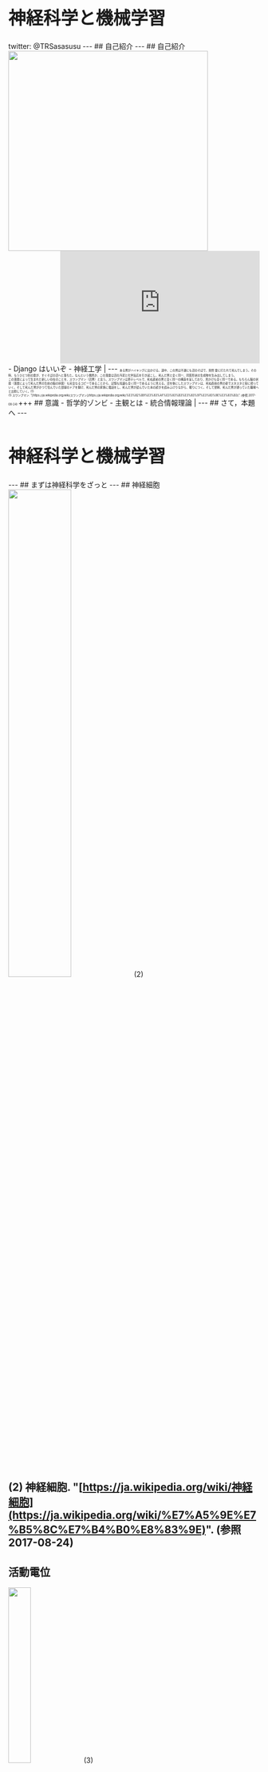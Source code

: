 <h1 style="font-size: 250%;">神経科学と機械学習</h1>
twitter: @TRSasasusu
---
## 自己紹介
---
## 自己紹介
<img src="https://kcs1959.jp/wp-content/uploads/2017/03/Screenshot_2017-02-06-16-46-40.png" style="width: 400px;" align="left" />
<iframe width="400" height="225" src="https://www.youtube.com/embed/zxLMtd7V_m4?ecver=1" frameborder="0" allowfullscreen align="right"></iframe>
<br clear="both" />
- Django はいいぞ
- 神経工学 |
---
<span style="font-size: 40%;">
ある男がハイキングに出かける。道中、この男は不運にも沼のそばで、突然 雷に打たれて死んでしまう。その時、もうひとつ別の雷が、すぐそばの沼へと落ちた。なんという偶然か、この落雷は沼の汚泥と化学反応を引き起こし、死んだ男と全く同一、同質形状の生成物を生み出してしまう。<br />この落雷によって生まれた新しい存在のことを、スワンプマン（沼男）と言う。スワンプマンは原子レベルで、死ぬ直前の男と全く同一の構造を呈しており、見かけも全く同一である。もちろん脳の状態（落雷によって死んだ男の生前の脳の状態）も完全なるコピーであることから、記憶も知識も全く同一であるように見える。沼を後にしたスワンプマンは、死ぬ直前の男の姿でスタスタと街に帰っていく。そして死んだ男がかつて住んでいた部屋のドアを開け、死んだ男の家族に電話をし、死んだ男が読んでいた本の続きを読みふけりながら、眠りにつく。そして翌朝、死んだ男が通っていた職場へと出勤していく。(1)<br />(1) スワンプマン. "[https://ja.wikipedia.org/wiki/スワンプマン](https://ja.wikipedia.org/wiki/%E3%82%B9%E3%83%AF%E3%83%B3%E3%83%97%E3%83%9E%E3%83%B3)". (参照 2017-08-24)
</span>
+++
## 意識
- 哲学的ゾンビ
- 主観とは
- 統合情報理論 |
---
## さて，本題へ
---
<h1 style="font-size: 250%;">神経科学と機械学習</h1>
---
## まずは神経科学をざっと
---
## 神経細胞
<img src="https://upload.wikimedia.org/wikipedia/commons/a/a9/Complete_neuron_cell_diagram_en.svg" style="width: 50%;" />(2)
  
(2) 神経細胞. "[https://ja.wikipedia.org/wiki/神経細胞](https://ja.wikipedia.org/wiki/%E7%A5%9E%E7%B5%8C%E7%B4%B0%E8%83%9E)". (参照 2017-08-24)
---
## 活動電位
<img src="https://upload.wikimedia.org/wikipedia/commons/4/4a/Action_potential.svg" style="width: 30%;" />(3)
  
(3) Action potential. "[https://en.wikipedia.org/wiki/Action_potential](https://en.wikipedia.org/wiki/Action_potential)". (参照 2017-08-24)
---
## シナプス
<img src="https://upload.wikimedia.org/wikipedia/commons/4/4c/Synapse_diag1.svg" style="width: 30%;" />(4)
  
(4) シナプス. "[https://ja.wikipedia.org/wiki/シナプス](https://ja.wikipedia.org/wiki/%E3%82%B7%E3%83%8A%E3%83%97%E3%82%B9)". (参照 2017-08-24)
---
## 脳
<img src="https://upload.wikimedia.org/wikipedia/commons/b/b5/Brain_diagram_ja.svg" style="width: 50%;" />(5)
  
(5) 脳. "[https://ja.wikipedia.org/wiki/脳](https://ja.wikipedia.org/wiki/%E8%84%B3)". (参照 2017-08-24)
---
## 測定方法
- パッチクランプ法 |
- Optogenetics |
- fMRI |
- EEG |
---
## そもそも神経科学にはどんな分野がある？
---
## 神経科学の分野（私の知っているもの）
- 認知神経科学
- 神経工学
- 理論神経科学
- 神経学
- 分子神経科学
---
## 理論神経科学
---
## 理論神経科学
- 計算論的神経科学
- 数理脳科学
---
## それでは機械学習へ
(マサカリがやばそう)
---
## ニューラルネットワーク
